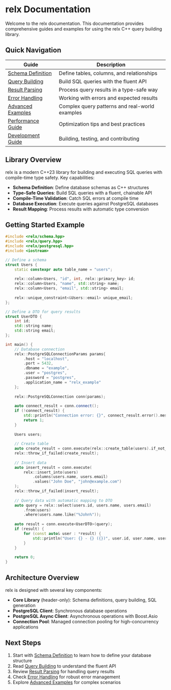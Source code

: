 # relx Documentation

Welcome to the relx documentation. This documentation provides comprehensive guides and examples for using the relx C++ query building library.

## Quick Navigation

| Guide | Description |
|-------|-------------|
| [Schema Definition](schema-definition.md) | Define tables, columns, and relationships |
| [Query Building](query-building.md) | Build SQL queries with the fluent API |
| [Result Parsing](result-parsing.md) | Process query results in a type-safe way |
| [Error Handling](error-handling.md) | Working with errors and expected results |
| [Advanced Examples](advanced-examples.md) | Complex query patterns and real-world examples |
| [Performance Guide](performance.md) | Optimization tips and best practices |
| [Development Guide](development.md) | Building, testing, and contributing |

## Library Overview

relx is a modern C++23 library for building and executing SQL queries with compile-time type safety. Key capabilities:

- **Schema Definition**: Define database schemas as C++ structures
- **Type-Safe Queries**: Build SQL queries with a fluent, chainable API
- **Compile-Time Validation**: Catch SQL errors at compile time
- **Database Execution**: Execute queries against PostgreSQL databases
- **Result Mapping**: Process results with automatic type conversion

## Getting Started Example

```cpp
#include <relx/schema.hpp>
#include <relx/query.hpp>
#include <relx/postgresql.hpp>
#include <iostream>

// Define a schema
struct Users {
    static constexpr auto table_name = "users";
    
    relx::column<Users, "id", int, relx::primary_key> id;
    relx::column<Users, "name", std::string> name;
    relx::column<Users, "email", std::string> email;
    
    relx::unique_constraint<&Users::email> unique_email;
};

// Define a DTO for query results
struct UserDTO {
    int id;
    std::string name;
    std::string email;
};

int main() {
    // Database connection
    relx::PostgreSQLConnectionParams params{
        .host = "localhost",
        .port = 5432,
        .dbname = "example",
        .user = "postgres",
        .password = "postgres",
        .application_name = "relx_example"
    };
    
    relx::PostgreSQLConnection conn(params);
    
    auto connect_result = conn.connect();
    if (!connect_result) {
        std::println("Connection error: {}", connect_result.error().message);
        return 1;
    }
    
    Users users;
    
    // Create table
    auto create_result = conn.execute(relx::create_table(users).if_not_exists());
    relx::throw_if_failed(create_result);
    
    // Insert data
    auto insert_result = conn.execute(
        relx::insert_into(users)
            .columns(users.name, users.email)
            .values("John Doe", "john@example.com")
    );
    relx::throw_if_failed(insert_result);
    
    // Query data with automatic mapping to DTO
    auto query = relx::select(users.id, users.name, users.email)
        .from(users)
        .where(users.name.like("%John%"));
    
    auto result = conn.execute<UserDTO>(query);
    if (result) {
        for (const auto& user : *result) {
            std::println("User: {} - {} ({})", user.id, user.name, user.email);
        }
    }
    
    return 0;
}
```

## Architecture Overview

relx is designed with several key components:

- **Core Library** (header-only): Schema definitions, query building, SQL generation
- **PostgreSQL Client**: Synchronous database operations
- **PostgreSQL Async Client**: Asynchronous operations with Boost.Asio
- **Connection Pool**: Managed connection pooling for high-concurrency applications

## Next Steps

1. Start with [Schema Definition](schema-definition.md) to learn how to define your database structure
2. Read [Query Building](query-building.md) to understand the fluent API
3. Review [Result Parsing](result-parsing.md) for handling query results
4. Check [Error Handling](error-handling.md) for robust error management
5. Explore [Advanced Examples](advanced-examples.md) for complex scenarios
